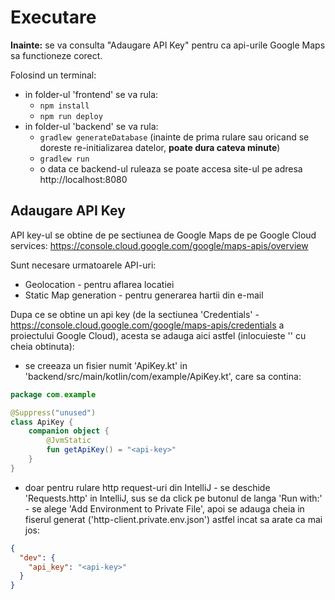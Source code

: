 # Executare

**Inainte:** se va consulta "Adaugare API Key" pentru ca api-urile Google Maps sa functioneze corect.

Folosind un terminal:
- in folder-ul 'frontend' se va rula:
  - `npm install`
  - `npm run deploy`
- in folder-ul 'backend' se va rula:
  - `gradlew generateDatabase` (inainte de prima rulare sau oricand se doreste re-initializarea datelor, **poate dura cateva minute**)
  - `gradlew run`
  - o data ce backend-ul ruleaza se poate accesa site-ul pe adresa http://localhost:8080

## Adaugare API Key

API key-ul se obtine de pe sectiunea de Google Maps de pe Google Cloud services:
https://console.cloud.google.com/google/maps-apis/overview

Sunt necesare urmatoarele API-uri:
- Geolocation - pentru aflarea locatiei
- Static Map generation - pentru generarea hartii din e-mail

Dupa ce se obtine un api key (de la sectiunea 'Credentials' - https://console.cloud.google.com/google/maps-apis/credentials a proiectului Google Cloud), acesta se adauga aici astfel (inlocuieste '<api-key>' cu cheia obtinuta):
- se creeaza un fisier numit 'ApiKey.kt' in 'backend/src/main/kotlin/com/example/ApiKey.kt', care sa contina:

```kotlin
package com.example

@Suppress("unused")
class ApiKey {
    companion object {
        @JvmStatic
        fun getApiKey() = "<api-key>"
    }
}
```

- doar pentru rulare http request-uri din IntelliJ - se deschide 'Requests.http' in IntelliJ, sus se da click pe butonul de langa 'Run with:' - se alege 'Add Environment to Private File', apoi se adauga cheia in fiserul generat ('http-client.private.env.json') astfel incat sa arate ca mai jos:

```json
{
  "dev": {
    "api_key": "<api-key>"
  }
}
```

